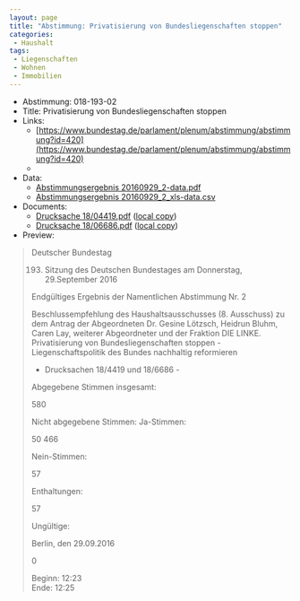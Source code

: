 ```yaml
---
layout: page
title: "Abstimmung: Privatisierung von Bundesliegenschaften stoppen"
categories:
 - Haushalt
tags:
 - Liegenschaften
 - Wohnen
 - Immobilien
---
```


* Abstimmung: 018-193-02
* Title: Privatisierung von Bundesliegenschaften stoppen
* Links: 
    * [https://www.bundestag.de/parlament/plenum/abstimmung/abstimmung?id=420](https://www.bundestag.de/parlament/plenum/abstimmung/abstimmung?id=420)
    * 
* Data: 
    * [Abstimmungsergebnis 20160929_2-data.pdf](/res/abstimmungsliste/20160929_2-data.pdf)
    * [Abstimmungsergebnis 20160929_2_xls-data.csv](/res/abstimmungsliste/analyses/20160929_2_xls-data.csv)
* Documents: 
    * [Drucksache 18/04419.pdf](http://dip21.bundestag.de/dip21/btd/18/044/1804419.pdf) ([local copy](/res/abstimmungsdaten/018-193-02/1804419.pdf))
    * [Drucksache 18/06686.pdf](http://dip21.bundestag.de/dip21/btd/18/066/1806686.pdf) ([local copy](/res/abstimmungsdaten/018-193-02/1806686.pdf))
* Preview: 
> Deutscher Bundestag
> 
> 193. Sitzung des Deutschen Bundestages
> am Donnerstag, 29.September 2016
> 
> Endgültiges Ergebnis der Namentlichen Abstimmung Nr. 2
> 
> Beschlussempfehlung des Haushaltsausschusses (8. Ausschuss)
> zu dem Antrag der Abgeordneten Dr. Gesine Lötzsch, Heidrun Bluhm, Caren Lay, weiterer
> Abgeordneter und der Fraktion DIE LINKE.
> Privatisierung von Bundesliegenschaften stoppen - Liegenschaftspolitik des Bundes
> nachhaltig reformieren
> - Drucksachen 18/4419 und 18/6686 -
> 
> Abgegebene Stimmen insgesamt:
> 
> 580
> 
> Nicht abgegebene Stimmen:
> Ja-Stimmen:
> 
> 50
> 466
> 
> Nein-Stimmen:
> 
> 57
> 
> Enthaltungen:
> 
> 57
> 
> Ungültige:
> 
> Berlin, den 29.09.2016
> 
> 0
> 
> Beginn: 12:23  
> Ende: 12:25
